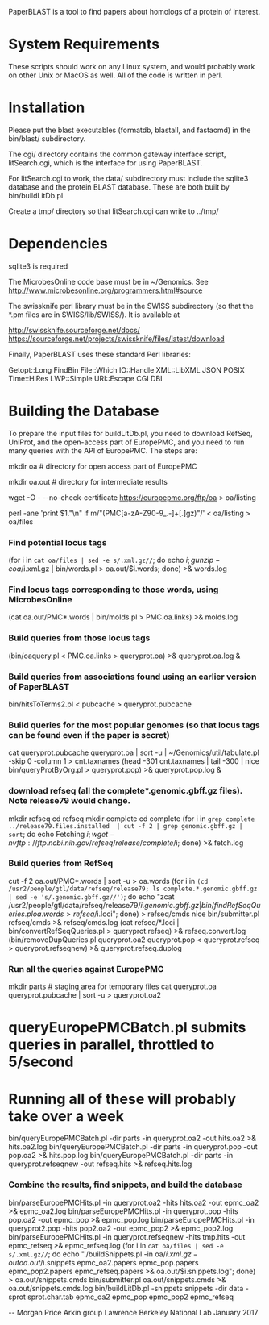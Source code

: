 PaperBLAST is a tool to find papers about homologs of a protein of interest.

# System Requirements

These scripts should work on any Linux system, and would probably work
on other Unix or MacOS as well. All of the code is written in perl.

# Installation

Please put the blast executables (formatdb,
blastall, and fastacmd) in the bin/blast/ subdirectory.

The cgi/ directory contains the common gateway interface script,
litSearch.cgi, which is the interface for using PaperBLAST.

For litSearch.cgi to work, the data/ subdirectory must include the
sqlite3 database and the protein BLAST database. These are both built
by bin/buildLitDb.pl

Create a tmp/ directory so that litSearch.cgi can write to ../tmp/

# Dependencies

sqlite3 is required

The MicrobesOnline code base must be in ~/Genomics. See
http://www.microbesonline.org/programmers.html#source

The swissknife perl library must be in the SWISS subdirectory (so that
the *.pm files are in SWISS/lib/SWISS/). It is available at

http://swissknife.sourceforge.net/docs/
https://sourceforge.net/projects/swissknife/files/latest/download

Finally, PaperBLAST uses these standard Perl libraries:

Getopt::Long
FindBin
File::Which
IO::Handle
XML::LibXML
JSON
POSIX
Time::HiRes
LWP::Simple
URI::Escape
CGI
DBI

# Building the Database

To prepare the input files for buildLitDb.pl, you need to download
RefSeq, UniProt, and the open-access part of EuropePMC, and you need
to run many queries with the API of EuropePMC. The steps are:

mkdir oa # directory for open access part of EuropePMC

mkdir oa.out # directory for intermediate results

wget -O - --no-check-certificate https://europepmc.org/ftp/oa > oa/listing

perl -ane 'print $1."\n" if m/"(PMC[a-zA-Z90-9_.-]+[.]gz)"/' < oa/listing > oa/files

### Find potential locus tags
(for i in `cat oa/files | sed -e s/.xml.gz//`; do echo $i; gunzip -c oa/$i.xml.gz | bin/words.pl > oa.out/$i.words; done) >& words.log

### Find locus tags corresponding to those words, using MicrobesOnline
(cat oa.out/PMC*.words | bin/moIds.pl > PMC.oa.links) >& moIds.log

### Build queries from those locus tags
(bin/oaquery.pl < PMC.oa.links > queryprot.oa) >& queryprot.oa.log &

### Build queries from associations found using an earlier version of PaperBLAST
bin/hitsToTerms2.pl < pubcache > queryprot.pubcache

### Build queries for the most popular genomes (so that locus tags can be found even if the paper is secret)
cat queryprot.pubcache queryprot.oa | sort -u | ~/Genomics/util/tabulate.pl -skip 0 -column 1 > cnt.taxnames
(head -301 cnt.taxnames | tail -300 | nice bin/queryProtByOrg.pl > queryprot.pop) >& queryprot.pop.log &

### download refseq (all the complete*.genomic.gbff.gz files). Note release79 would change.
mkdir refseq
cd refseq
mkdir complete
cd complete
(for i in `grep complete ../release79.files.installed  | cut -f 2 | grep genomic.gbff.gz | sort`; do echo Fetching $i; wget -nv ftp://ftp.ncbi.nih.gov/refseq/release/complete/$i; done) >& fetch.log

### Build queries from RefSeq
cut -f 2 oa.out/PMC*.words | sort -u > oa.words
(for i in `(cd /usr2/people/gtl/data/refseq/release79; ls complete.*.genomic.gbff.gz | sed -e 's/.genomic.gbff.gz//')`; do echo "zcat /usr2/people/gtl/data/refseq/release79/$i.genomic.gbff.gz | bin/findRefSeqQueries.pl oa.words > refseq/$i.loci"; done) > refseq/cmds
nice bin/submitter.pl refseq/cmds >& refseq/cmds.log
(cat refseq/*.loci | bin/convertRefSeqQueries.pl > queryprot.refseq) >& refseq.convert.log
(bin/removeDupQueries.pl queryprot.oa2 queryprot.pop < queryprot.refseq > queryprot.refseqnew) >& queryprot.refseq.duplog

### Run all the queries against EuropePMC
mkdir parts # staging area for temporary files
cat queryprot.oa queryprot.pubcache | sort -u > queryprot.oa2
# queryEuropePMCBatch.pl submits queries in parallel, throttled to 5/second
# Running all of these will probably take over a week
bin/queryEuropePMCBatch.pl -dir parts -in queryprot.oa2 -out hits.oa2 >& hits.oa2.log
bin/queryEuropePMCBatch.pl -dir parts -in queryprot.pop -out pop.oa2 >& hits.pop.log
bin/queryEuropePMCBatch.pl -dir parts -in queryprot.refseqnew -out refseq.hits >& refseq.hits.log

### Combine the results, find snippets, and build the database
bin/parseEuropePMCHits.pl -in queryprot.oa2 -hits hits.oa2 -out epmc_oa2 >& epmc_oa2.log
bin/parseEuropePMCHits.pl -in queryprot.pop -hits pop.oa2 -out epmc_pop >& epmc_pop.log
bin/parseEuropePMCHits.pl -in queryprot2.pop -hits pop2.oa2 -out epmc_pop2 >& epmc_pop2.log
bin/parseEuropePMCHits.pl -in queryprot.refseqnew -hits tmp.hits -out epmc_refseq >& epmc_refseq.log
(for i in `cat oa/files | sed -e s/.xml.gz//`; do echo "./buildSnippets.pl -in oa/$i.xml.gz -out oa.out/$i.snippets epmc_oa2.papers epmc_pop.papers epmc_pop2.papers epmc_refseq.papers >& oa.out/$i.snippets.log"; done) > oa.out/snippets.cmds
bin/submitter.pl oa.out/snippets.cmds >& oa.out/snippets.cmds.log
bin/buildLitDb.pl -snippets snippets -dir data -sprot sprot.char.tab epmc_oa2 epmc_pop epmc_pop2 epmc_refseq


-- Morgan Price
Arkin group
Lawrence Berkeley National Lab
January 2017
